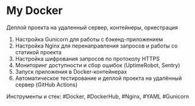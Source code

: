 # My Docker

 Деплой проекта на удаленный сервер, контейнеры, оркестрация

 1. Настройка Gunicorn для работы с бэкенд-приложением
 2. Настройка Nginx для перенаправления запросов и работы со статикой проекта
 3. Настройка шифрования запросов по протоколу HTTPS
 4. Мониторинг доступности и сбор ошибок (UptimeRobot, Sentry)
 5. Запуск приложения в Docker-контейнерах
 6. Автоматическое тестирование и деплой проекта на удалённый сервер (GitHub Actions)

 Инструменты и стек: #Docker, #DockerHub, #Nginx, #YAML #Gunicorn
